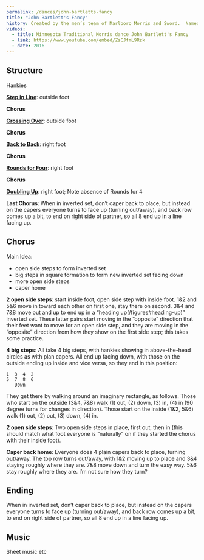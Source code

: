 ```yaml
---
permalink: /dances/john-bartletts-fancy
title: "John Bartlett's Fancy"
history: Created by the men’s team of Marlboro Morris and Sword.  Named for John Bartlett, personality (dean?) at  Marlboro College.
videos:
  - title: Minnesota Traditional Morris dance John Bartlett's Fancy
  - link: https://www.youtube.com/embed/ZsCJfmL9Rzk
  - date: 2016
---
```


## Structure

Hankies

**[Step in Line](/figures#step-in-line)**: outside foot

**Chorus**

**[Crossing Over](/figures#crossing-over)**: outside foot

**Chorus**

**[Back to Back](/figures#back-to-back)**: right foot

**Chorus**

**[Rounds for Four](/figures#rounds-for-four)**: right foot

**Chorus**

**[Doubling Up](/figures#doubling-up)**: right foot; Note absence of Rounds for 4

**Last Chorus**: When in inverted set, don’t caper back to place, but instead on the capers everyone turns to face up (turning out/away), and back row comes up a bit, to end on right side of partner, so all 8 end up in a line facing up.

## Chorus

Main Idea: <br>
* open side steps to form inverted set
* big steps in square formation to form new inverted set facing down
* more open side steps
* caper home

**2 open side steps**: start inside foot, open side step with inside foot.  1&2 and 5&6 move in toward each other on first one, stay there on second.  3&4 and 7&8 move out and up to end up in a “heading up(/figures#heading-up)” inverted set.  These latter pairs start moving in the “opposite” direction that their feet want to move for an open side step, and they are moving in the “opposite” direction from how they show on the first side step; this takes some practice.

**4 big steps**: All take 4 big steps, with hankies showing in above-the-head circles as with plan capers.  All end up facing down, with those on the outside ending up inside and vice versa, so they end in this position:
```
1  3  4  2
5  7  8  6
   Down
```
They get there by walking around an imaginary rectangle, as follows.  Those who start on the outside (3&4, 7&8) walk (1) out, (2) down, (3) in, (4) in (90 degree turns for changes in direction).  Those start on the inside (1&2, 5&6) walk (1) out, (2) out, (3) down, (4) in.

**2 open side steps**: Two open side steps in place, first out, then in (this should match what foot everyone is “naturally” on if they started the chorus with their inside foot).

**Caper back home**: Everyone does 4 plain capers back to place, turning out/away.  The top row turns out/away, with 1&2 moving up to place and 3&4 staying roughly where they are.  7&8 move down and turn the easy way.  5&6 stay roughly where they are.  I’m not sure how they turn?

## Ending

When in inverted set, don’t caper back to place, but instead on the capers everyone turns to face up (turning out/away), and back row comes up a bit, to end on right side of partner, so all 8 end up in a line facing up.

## Music
Sheet music etc


